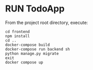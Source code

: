 # RUN TodoApp
From the project root directory, execute:
```
cd frontend
npm install
cd ..
docker-compose build
docker-compose run backend sh
python manage.py migrate
exit
docker compose up
``` 
